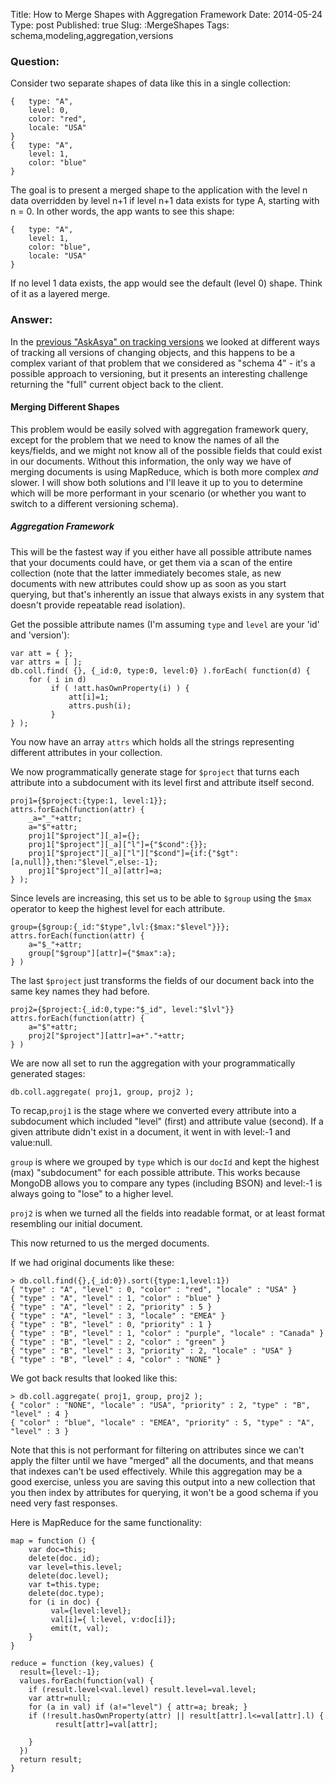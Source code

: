 Title: How to Merge Shapes with Aggregation Framework
Date: 2014-05-24
Type: post
Published: true
Slug: :MergeShapes
Tags: schema,modeling,aggregation,versions

### Question:

Consider two separate shapes of data like this in a single collection:

    {   type: "A",
        level: 0,
        color: "red",
        locale: "USA"
    }
    {   type: "A",
        level: 1,
        color: "blue"
    }

The goal is to present a merged shape to the application with the level n data overridden by level n+1 if level n+1 data exists for type A, starting with n = 0.  In other words, the app wants to see this shape:

    {   type: "A",
        level: 1, 
        color: "blue",
        locale: "USA"
    }

If no level 1 data exists, the app would see the default (level 0) shape.   Think of it as a layered merge.

### Answer:
In the [previous "AskAsya" on tracking versions][1] we looked at different ways of tracking all versions of changing objects, and this happens to be a complex variant of that problem that we considered as "schema 4" - it's a possible approach to versioning, but it presents an interesting challenge returning the "full" current object back to the client.   

[1]: http://askasya.com/post/trackversions

#### Merging Different Shapes

This problem would be easily solved with aggregation framework query, except for the problem that we need to know the names of all the keys/fields, and we might not  know all of the possible fields that could exist in our documents. Without this information, the only way we have of merging documents is using MapReduce, which is both more complex _and_ slower.   I will show both solutions and I'll leave it up to you to determine which will be more performant in your scenario (or whether you want to switch to a different versioning schema).

##### Aggregation Framework
This will be the fastest way if you either have all possible attribute names that your documents could have, or get them via a scan of the entire collection (note that the latter immediately becomes stale, as new documents with new attributes could show up as soon as you start querying, but that's inherently an issue that always exists in any system that doesn't provide repeatable read isolation).

Get the possible attribute names (I'm assuming `type` and `level` are your 'id' and 'version'):

    var att = { };
    var attrs = [ ];
    db.coll.find( {}, {_id:0, type:0, level:0} ).forEach( function(d) {
        for ( i in d)
             if ( !att.hasOwnProperty(i) ) {
                 att[i]=1;
                 attrs.push(i);
             }
    } );                   

You now have an array `attrs` which holds all the strings representing different attributes in your collection.

We now programmatically generate stage for `$project` that turns each attribute into a subdocument with its level first and attribute itself second.  

    proj1={$project:{type:1, level:1}};
    attrs.forEach(function(attr) { 
        _a="_"+attr; 
        a="$"+attr;   
        proj1["$project"][_a]={}; 
        proj1["$project"][_a]["l"]={"$cond":{}};
        proj1["$project"][_a]["l"]["$cond"]={if:{"$gt":[a,null]},then:"$level",else:-1};
        proj1["$project"][_a][attr]=a;
    } );

Since levels are increasing, this set us to be able to `$group` using the `$max` operator to keep the highest level for each attribute.
 
    group={$group:{_id:"$type",lvl:{$max:"$level"}}};
    attrs.forEach(function(attr) { 
        a="$_"+attr;
        group["$group"][attr]={"$max":a};
    } )

The last `$project` just transforms the fields of our document back into the same key names they had before.

    proj2={$project:{_id:0,type:"$_id", level:"$lvl"}}
    attrs.forEach(function(attr) {
        a="$"+attr;  
        proj2["$project"][attr]=a+"."+attr;
    } )

We are now all set to run the aggregation with your programmatically generated stages:

    db.coll.aggregate( proj1, group, proj2 );
       
To recap,`proj1` is the stage where we converted every attribute into a subdocument which included "level" (first) and attribute value (second).  If a given attribute didn't exist in a document, it went in with level:-1 and value:null.  

`group` is where we grouped by `type` which is our `docId` and kept the highest (max) "subdocument" for each possible attribute.  This works because MongoDB allows you to compare any types (including BSON) and level:-1 is always going to "lose" to a higher level.  

`proj2` is when we turned all the fields into readable format, or at least format resembling our initial document.

This now returned to us the merged documents.

If we had original documents like these:

    > db.coll.find({},{_id:0}).sort({type:1,level:1})
    { "type" : "A", "level" : 0, "color" : "red", "locale" : "USA" }
    { "type" : "A", "level" : 1, "color" : "blue" }
    { "type" : "A", "level" : 2, "priority" : 5 }
    { "type" : "A", "level" : 3, "locale" : "EMEA" }
    { "type" : "B", "level" : 0, "priority" : 1 }
    { "type" : "B", "level" : 1, "color" : "purple", "locale" : "Canada" }
    { "type" : "B", "level" : 2, "color" : "green" }
    { "type" : "B", "level" : 3, "priority" : 2, "locale" : "USA" }
    { "type" : "B", "level" : 4, "color" : "NONE" }

We got back results that looked like this:

    > db.coll.aggregate( proj1, group, proj2 );
    { "color" : "NONE", "locale" : "USA", "priority" : 2, "type" : "B", "level" : 4 }
    { "color" : "blue", "locale" : "EMEA", "priority" : 5, "type" : "A", "level" : 3 }

Note that this is not performant for filtering on attributes since we can't apply the filter until we have "merged" all the documents, and that means that indexes can't be used effectively.  While this aggregation may be a good exercise, unless you are saving this output into a new collection that you then index by attributes for querying, it won't be a good schema if you need very fast responses.

Here is MapReduce for the same functionality:

    map = function () {
        var doc=this;
        delete(doc._id);
        var level=this.level;
        delete(doc.level);
        var t=this.type;
        delete(doc.type);
        for (i in doc) {
             val={level:level};
             val[i]={ l:level, v:doc[i]};
             emit(t, val);
        }
    }

    reduce = function (key,values) {
      result={level:-1};
      values.forEach(function(val) {
        if (result.level<val.level) result.level=val.level;
        var attr=null;
        for (a in val) if (a!="level") { attr=a; break; }
        if (!result.hasOwnProperty(attr) || result[attr].l<=val[attr].l) {
              result[attr]=val[attr];

        }
      })
      return result;
    }

